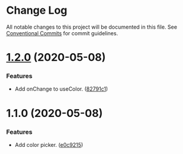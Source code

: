 # Change Log

All notable changes to this project will be documented in this file.
See [Conventional Commits](https://conventionalcommits.org) for commit guidelines.

# [1.2.0](https://git.faithlife.dev/Logos/FaithlifeEquipment/compare/@faithlife/color-picker@1.1.0...@faithlife/color-picker@1.2.0) (2020-05-08)


### Features

* Add onChange to useColor. ([82791c1](https://git.faithlife.dev/Logos/FaithlifeEquipment/commits/82791c14954fbfd55c1a318a6460d081465dc58b))





# 1.1.0 (2020-05-08)


### Features

* Add color picker. ([e0c9215](https://git.faithlife.dev/Logos/FaithlifeEquipment/commits/e0c9215f893d014ca6974f0fe791c5ecb51dc99e))
